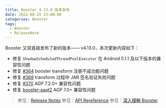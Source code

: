 ```yaml
---
title: Booster 4.13.0 版本发布
date: 2022-08-25 23:00:00
categories: Booster
tags:
  - Booster
  - ReleaseNote
---
```


Booster 又双叒叕发布了新的版本—— v4.13.0，本次更新内容如下：

- 修复 `ShadowScheduledThreadPoolExecutor` 在 Android 5.1.1 及以下版本的兼容性问题
- 修复 [#364](https://github.com/didi/booster/issues/364) booster transform 注册不成功能问题
- 修复 [#368](https://github.com/didi/booster/issues/368) transform 过程中 JAR 签名验证失败问题
- 修复 [#370](https://github.com/didi/booster/issues/370) AGP 7.2.0+ 兼容性问题
- 修复 [booster-aapt2](https://github.com/didi/booster/blob/v4.13.0/booster-aapt2) AGP 7.0+ 兼容性问题

> 参见：[Release Notes](https://github.com/didi/booster/blob/master/RELEASE-NOTES.md#v4130)
> 参见：[API Rereference](https://reference.johnsonlee.io/booster)
> 参见：[深入理解 Booster](https://booster.johnsonlee.io)

